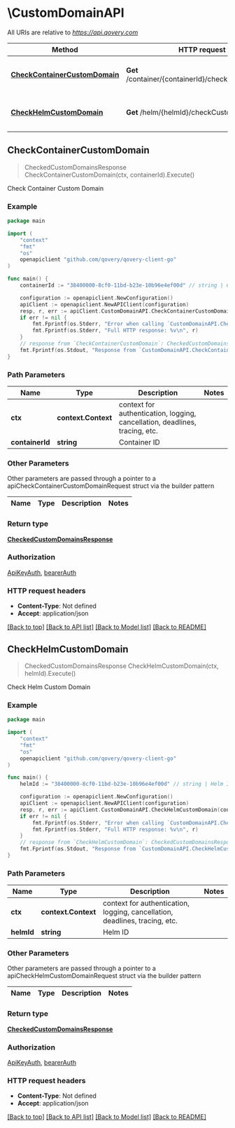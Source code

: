 # \CustomDomainAPI

All URIs are relative to *https://api.qovery.com*

Method | HTTP request | Description
------------- | ------------- | -------------
[**CheckContainerCustomDomain**](CustomDomainAPI.md#CheckContainerCustomDomain) | **Get** /container/{containerId}/checkCustomDomain | Check Container Custom Domain
[**CheckHelmCustomDomain**](CustomDomainAPI.md#CheckHelmCustomDomain) | **Get** /helm/{helmId}/checkCustomDomain | Check Helm Custom Domain



## CheckContainerCustomDomain

> CheckedCustomDomainsResponse CheckContainerCustomDomain(ctx, containerId).Execute()

Check Container Custom Domain

### Example

```go
package main

import (
	"context"
	"fmt"
	"os"
	openapiclient "github.com/qovery/qovery-client-go"
)

func main() {
	containerId := "38400000-8cf0-11bd-b23e-10b96e4ef00d" // string | Container ID

	configuration := openapiclient.NewConfiguration()
	apiClient := openapiclient.NewAPIClient(configuration)
	resp, r, err := apiClient.CustomDomainAPI.CheckContainerCustomDomain(context.Background(), containerId).Execute()
	if err != nil {
		fmt.Fprintf(os.Stderr, "Error when calling `CustomDomainAPI.CheckContainerCustomDomain``: %v\n", err)
		fmt.Fprintf(os.Stderr, "Full HTTP response: %v\n", r)
	}
	// response from `CheckContainerCustomDomain`: CheckedCustomDomainsResponse
	fmt.Fprintf(os.Stdout, "Response from `CustomDomainAPI.CheckContainerCustomDomain`: %v\n", resp)
}
```

### Path Parameters


Name | Type | Description  | Notes
------------- | ------------- | ------------- | -------------
**ctx** | **context.Context** | context for authentication, logging, cancellation, deadlines, tracing, etc.
**containerId** | **string** | Container ID | 

### Other Parameters

Other parameters are passed through a pointer to a apiCheckContainerCustomDomainRequest struct via the builder pattern


Name | Type | Description  | Notes
------------- | ------------- | ------------- | -------------


### Return type

[**CheckedCustomDomainsResponse**](CheckedCustomDomainsResponse.md)

### Authorization

[ApiKeyAuth](../README.md#ApiKeyAuth), [bearerAuth](../README.md#bearerAuth)

### HTTP request headers

- **Content-Type**: Not defined
- **Accept**: application/json

[[Back to top]](#) [[Back to API list]](../README.md#documentation-for-api-endpoints)
[[Back to Model list]](../README.md#documentation-for-models)
[[Back to README]](../README.md)


## CheckHelmCustomDomain

> CheckedCustomDomainsResponse CheckHelmCustomDomain(ctx, helmId).Execute()

Check Helm Custom Domain

### Example

```go
package main

import (
	"context"
	"fmt"
	"os"
	openapiclient "github.com/qovery/qovery-client-go"
)

func main() {
	helmId := "38400000-8cf0-11bd-b23e-10b96e4ef00d" // string | Helm ID

	configuration := openapiclient.NewConfiguration()
	apiClient := openapiclient.NewAPIClient(configuration)
	resp, r, err := apiClient.CustomDomainAPI.CheckHelmCustomDomain(context.Background(), helmId).Execute()
	if err != nil {
		fmt.Fprintf(os.Stderr, "Error when calling `CustomDomainAPI.CheckHelmCustomDomain``: %v\n", err)
		fmt.Fprintf(os.Stderr, "Full HTTP response: %v\n", r)
	}
	// response from `CheckHelmCustomDomain`: CheckedCustomDomainsResponse
	fmt.Fprintf(os.Stdout, "Response from `CustomDomainAPI.CheckHelmCustomDomain`: %v\n", resp)
}
```

### Path Parameters


Name | Type | Description  | Notes
------------- | ------------- | ------------- | -------------
**ctx** | **context.Context** | context for authentication, logging, cancellation, deadlines, tracing, etc.
**helmId** | **string** | Helm ID | 

### Other Parameters

Other parameters are passed through a pointer to a apiCheckHelmCustomDomainRequest struct via the builder pattern


Name | Type | Description  | Notes
------------- | ------------- | ------------- | -------------


### Return type

[**CheckedCustomDomainsResponse**](CheckedCustomDomainsResponse.md)

### Authorization

[ApiKeyAuth](../README.md#ApiKeyAuth), [bearerAuth](../README.md#bearerAuth)

### HTTP request headers

- **Content-Type**: Not defined
- **Accept**: application/json

[[Back to top]](#) [[Back to API list]](../README.md#documentation-for-api-endpoints)
[[Back to Model list]](../README.md#documentation-for-models)
[[Back to README]](../README.md)

